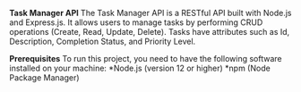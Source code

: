 **Task Manager API**
The Task Manager API is a RESTful API built with Node.js and Express.js. It allows users to manage tasks by performing CRUD operations (Create, Read, Update, Delete). Tasks have attributes such as Id, Description, Completion Status, and Priority Level.

**Prerequisites**
To run this project, you need to have the following software installed on your machine:
*Node.js (version 12 or higher)
*npm (Node Package Manager)
